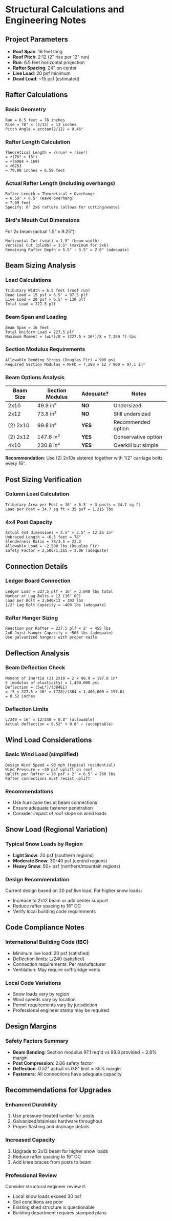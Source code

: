# Structural Calculations and Engineering Notes

## Project Parameters
- **Roof Span**: 16 feet long
- **Roof Pitch**: 2:12 (2" rise per 12" run)  
- **Run**: 6.5 feet horizontal projection
- **Rafter Spacing**: 24" on center
- **Live Load**: 20 psf minimum
- **Dead Load**: ~15 psf (estimated)

## Rafter Calculations

### Basic Geometry
```
Run = 6.5 feet = 78 inches
Rise = 78" × (2/12) = 13 inches
Pitch Angle = arctan(2/12) = 9.46°
```

### Rafter Length Calculation
```
Theoretical Length = √(run² + rise²)
= √(78² + 13²)
= √(6084 + 169)
= √6253
= 79.08 inches = 6.59 feet
```

### Actual Rafter Length (including overhangs)
```
Rafter Length = Theoretical + Overhangs
= 6.59' + 0.5' (eave overhang)
= 7.09 feet
Specify: 8' 2x6 rafters (allows for cutting/waste)
```

### Bird's Mouth Cut Dimensions
For 2x beam (actual 1.5" x 9.25"):
```
Horizontal Cut (seat) = 1.5" (beam width)  
Vertical Cut (plumb) = 3.5" (maximum for 2x6)
Remaining Rafter Depth = 5.5" - 3.5" = 2.0" (adequate)
```

## Beam Sizing Analysis

### Load Calculations
```
Tributary Width = 6.5 feet (roof run)
Dead Load = 15 psf × 6.5' = 97.5 plf
Live Load = 20 psf × 6.5' = 130 plf
Total Load = 227.5 plf
```

### Beam Span and Loading
```
Beam Span = 16 feet
Total Uniform Load = 227.5 plf
Maximum Moment = (wL²)/8 = (227.5 × 16²)/8 = 7,280 ft-lbs
```

### Section Modulus Requirements
```
Allowable Bending Stress (Douglas Fir) = 900 psi
Required Section Modulus = M/Fb = 7,280 × 12 / 900 = 97.1 in³
```

### Beam Options Analysis
| Beam Size | Section Modulus | Adequate? | Notes |
|-----------|----------------|-----------|--------|
| 2x10 | 49.9 in³ | **NO** | Undersized |
| 2x12 | 73.8 in³ | **NO** | Still undersized |
| (2) 2x10 | 99.8 in³ | **YES** | Recommended option |
| (2) 2x12 | 147.6 in³ | **YES** | Conservative option |
| 4x10 | 230.8 in³ | **YES** | Overkill but simple |

**Recommendation**: Use (2) 2x10s sistered together with 1/2" carriage bolts every 16".

## Post Sizing Verification

### Column Load Calculation
```
Tributary Area per Post = 16' × 6.5' ÷ 3 posts = 34.7 sq ft
Load per Post = 34.7 sq ft × 35 psf = 1,215 lbs
```

### 4x4 Post Capacity
```
Actual 4x4 dimensions = 3.5" × 3.5" = 12.25 in²
Unbraced Length = ~6.5 feet = 78"
Slenderness Ratio = 78/3.5 = 22.3
Allowable Load = ~2,500 lbs (Douglas Fir)
Safety Factor = 2,500/1,215 = 2.06 (adequate)
```

## Connection Details

### Ledger Board Connection
```
Ledger Load = 227.5 plf × 16' = 3,640 lbs total
Number of Lag Bolts = 12 (16" OC)
Load per Bolt = 3,640/12 = 303 lbs
1/2" Lag Bolt Capacity = ~400 lbs (adequate)
```

### Rafter Hanger Sizing
```
Reaction per Rafter = 227.5 plf × 2' = 455 lbs
2x6 Joist Hanger Capacity = ~565 lbs (adequate)
Use galvanized hangers with proper nails
```

## Deflection Analysis

### Beam Deflection Check
```
Moment of Inertia (2) 2x10 = 2 × 98.9 = 197.8 in⁴
E (modulus of elasticity) = 1,400,000 psi
Deflection = (5wL⁴)/(384EI)
= (5 × 227.5 × 16⁴ × 1728)/(384 × 1,400,000 × 197.8)
= 0.52 inches
```

### Deflection Limits
```
L/240 = 16' × 12/240 = 0.8" (allowable)
Actual deflection = 0.52" < 0.8" ✓ (acceptable)
```

## Wind Load Considerations

### Basic Wind Load (simplified)
```
Design Wind Speed = 90 mph (typical residential)
Wind Pressure = ~20 psf uplift on roof
Uplift per Rafter = 20 psf × 2' × 6.5' = 260 lbs
Rafter connections must resist uplift
```

### Recommendations
- Use hurricane ties at beam connections
- Ensure adequate fastener penetration
- Consider impact of roof slope on wind loads

## Snow Load (Regional Variation)

### Typical Snow Loads by Region
- **Light Snow**: 20 psf (southern regions)
- **Moderate Snow**: 30-40 psf (central regions)  
- **Heavy Snow**: 50+ psf (northern/mountain regions)

### Design Recommendation
Current design based on 20 psf live load. For higher snow loads:
- Increase to 2x12 beam or add center support
- Reduce rafter spacing to 16" OC
- Verify local building code requirements

## Code Compliance Notes

### International Building Code (IBC)
- Minimum live load: 20 psf (satisfied)
- Deflection limits: L/240 (satisfied)
- Connection requirements: Per manufacturer
- Ventilation: May require soffit/ridge vents

### Local Code Variations
- Snow loads vary by region
- Wind speeds vary by location
- Permit requirements vary by jurisdiction
- Professional engineer stamp may be required

## Design Margins

### Safety Factors Summary
- **Beam Bending**: Section modulus 97.1 req'd vs 99.8 provided = 2.8% margin
- **Post Compression**: 2.06 safety factor
- **Deflection**: 0.52" actual vs 0.8" limit = 35% margin
- **Fasteners**: All connections have adequate capacity

## Recommendations for Upgrades

### Enhanced Durability
1. Use pressure-treated lumber for posts
2. Galvanized/stainless hardware throughout
3. Proper flashing and drainage details

### Increased Capacity  
1. Upgrade to 2x12 beam for higher snow loads
2. Reduce rafter spacing to 16" OC
3. Add knee braces from posts to beam

### Professional Review
Consider structural engineer review if:
- Local snow loads exceed 30 psf
- Soil conditions are poor
- Existing shed structure is questionable
- Building department requires stamped plans